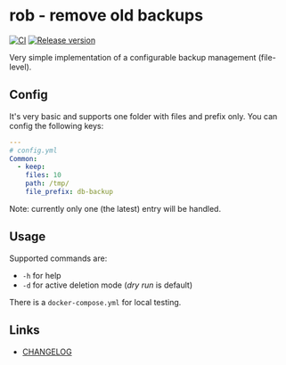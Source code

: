 # rob - remove old backups

[![CI](https://github.com/deeagle/rob/actions/workflows/ci.yml/badge.svg)](https://github.com/deeagle/rob/actions/workflows/ci.yml)
[![Release version](https://github.com/deeagle/rob/actions/workflows/release.yml/badge.svg)](https://github.com/deeagle/rob/actions/workflows/release.yml)

Very simple implementation of a configurable backup management (file-level).

## Config

It's very basic and supports one folder with files and prefix only.
You can config the following keys:

```yml
---
# config.yml
Common:
  - keep:
    files: 10
    path: /tmp/
    file_prefix: db-backup
```

Note: currently only one (the latest) entry will be handled.

## Usage

Supported commands are:

- `-h` for help
- `-d` for active deletion mode (*dry run* is default)

There is a `docker-compose.yml` for local testing.

## Links

- [CHANGELOG](CHANGELOG.md)

